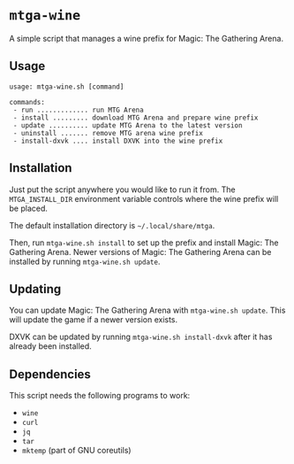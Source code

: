 # `mtga-wine`

A simple script that manages a wine prefix for Magic: The Gathering Arena.

## Usage

```
usage: mtga-wine.sh [command]

commands:
 - run ............. run MTG Arena
 - install ......... download MTG Arena and prepare wine prefix
 - update .......... update MTG Arena to the latest version
 - uninstall ....... remove MTG arena wine prefix
 - install-dxvk .... install DXVK into the wine prefix
```

## Installation

Just put the script anywhere you would like to run it from. The
`MTGA_INSTALL_DIR` environment variable controls where the wine prefix will be
placed.

The default installation directory is `~/.local/share/mtga`.

Then, run `mtga-wine.sh install` to set up the prefix and install Magic: The
Gathering Arena. Newer versions of Magic: The Gathering Arena can be installed
by running `mtga-wine.sh update`.

## Updating

You can update Magic: The Gathering Arena with `mtga-wine.sh update`. This will
update the game if a newer version exists.

DXVK can be updated by running `mtga-wine.sh install-dxvk` after it has already
been installed.

## Dependencies

This script needs the following programs to work:

- `wine`
- `curl`
- `jq`
- `tar`
- `mktemp` (part of GNU coreutils)
